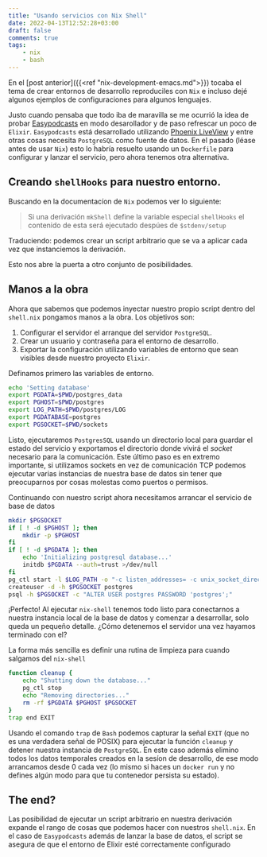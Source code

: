 ```yaml
---
title: "Usando servicios con Nix Shell"
date: 2022-04-13T12:52:28+03:00
draft: false
comments: true
tags:
    - nix
    - bash
---
```


En el [post anterior]({{<ref "nix-development-emacs.md">}}) tocaba el
tema de crear entornos de desarrollo reproduciles con `Nix` e incluso
dejé algunos ejemplos de configuraciones para algunos lenguajes.

Justo cuando pensaba que todo iba de maravilla se me ocurrió la idea
de probar
[Easypodcasts](https://github.com/easypodcasts/easy_podcasts) en modo
desarollador y de paso refrescar un poco de `Elixir`. `Easypodcasts`
está desarrollado utilizando [Phoenix
LiveView](https://github.com/phoenixframework/phoenix_live_view) y
entre otras cosas necesita `PostgreSQL` como fuente de datos. En el
pasado (léase antes de usar `Nix`) esto lo habría resuelto usando un
`Dockerfile` para configurar y lanzar el servicio, pero ahora tenemos
otra alternativa.

## Creando `shellHooks` para nuestro entorno.

Buscando en la documentacíon de `Nix` podemos ver lo siguiente:

> Si una derivación `mkShell` define la variable especial `shellHooks`
> el contenido de esta será ejecutado despúes de `$stdenv/setup`

Traduciendo: podemos crear un script arbitrario que se va a aplicar
cada vez que instanciemos la derivación.

Esto nos abre la puerta a otro conjunto de posibilidades.


## Manos a la obra

Ahora que sabemos que podemos inyectar nuestro propio script dentro del `shell.nix` pongamos manos a la obra. Los objetivos son:

1. Configurar el servidor el arranque del servidor `PostgreSQL`.
2. Crear un usuario y contraseña para el entorno de desarrollo.
3. Exportar la configuración utilizando variables de entorno que sean
   visibles desde nuestro proyecto `Elixir`.

Definamos primero las variables de entorno.


```sh
echo 'Setting database'
export PGDATA=$PWD/postgres_data
export PGHOST=$PWD/postgres
export LOG_PATH=$PWD/postgres/LOG
export PGDATABASE=postgres
export PGSOCKET=$PWD/sockets
```

Listo, ejecutaremos `PostgresSQL` usando un directorio local para guardar el estado del servicio y exportamos el directorio donde vivirá el _socket_ necesario para la comunicación. Este último paso es en extremo importante, si utilizamos sockets en vez de comunicación TCP podemos ejecutar varias instancias de nuestra base de datos sin tener que preocuparnos por cosas molestas como puertos o permisos.

Continuando con nuestro script ahora necesitamos arrancar el servicio de base de datos

```sh
mkdir $PGSOCKET
if [ ! -d $PGHOST ]; then
    mkdir -p $PGHOST
fi
if [ ! -d $PGDATA ]; then
    echo 'Initializing postgresql database...'
    initdb $PGDATA --auth=trust >/dev/null
fi
pg_ctl start -l $LOG_PATH -o "-c listen_addresses= -c unix_socket_directories=$PGSOCKET"
createuser -d -h $PGSOCKET postgres
psql -h $PGSOCKET -c "ALTER USER postgres PASSWORD 'postgres';"
```

¡Perfecto! Al ejecutar `nix-shell` tenemos todo listo para conectarnos a nuestra instancia local de la base de datos y comenzar a desarrollar, solo queda un pequeño detalle. ¿Cómo detenemos el servidor una vez hayamos terminado con el?

La forma más sencilla es definir una rutina de limpieza para cuando salgamos del `nix-shell`

```sh
function cleanup {
    echo "Shutting down the database..."
    pg_ctl stop
    echo "Removing directories..."
    rm -rf $PGDATA $PGHOST $PGSOCKET
}
trap end EXIT
```

Usando el comando `trap` de `Bash` podemos capturar la señal `EXIT` (que no es una verdadera señal de POSIX) para ejecutar la función `cleanup` y detener nuestra instancia de `PostgreSQL`. En este caso además elimino todos los datos temporales creados en la sesíon de desarrollo, de ese modo arrancamos desde 0 cada vez (lo mismo si haces un `docker run` y no defines algún modo para que tu contenedor persista su estado).

## The end?

Las posibilidad de ejecutar un script arbitrario en nuestra derivación expande el rango de cosas que podemos hacer con nuestros `shell.nix`. En el caso de `Easypodcasts` además de lanzar la base de datos, el script se asegura de que el entorno de Elixir esté correctamente configurado
